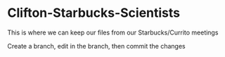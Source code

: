 # Clifton-Starbucks-Scientists
This is where we can keep our files from our Starbucks/Currito meetings

Create a branch, edit in the branch, then commit the changes
